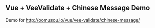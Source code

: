 ## Vue + VeeValidate + Chinese Message Demo

Demo for http://oomusou.io/vue/vee-validate/chinese-message/
